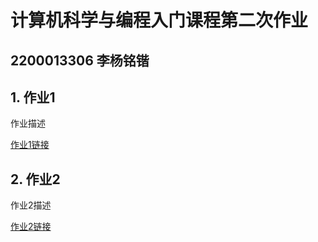 # 计算机科学与编程入门课程第二次作业
## 2200013306 李杨铭锴
## 1. 作业1
作业描述

[作业1链接](https://mingkaily.github.io/)
## 2. 作业2
作业2描述

[作业2链接](https://mingkaily.github.io/)
